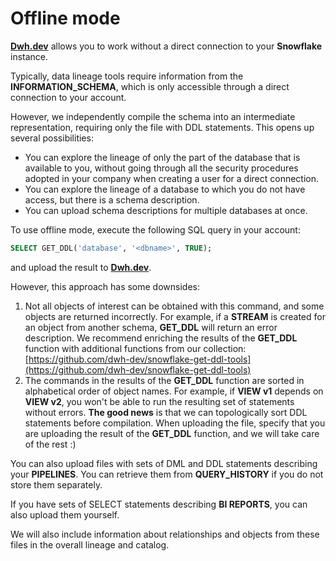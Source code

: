 # Offline mode

[**Dwh.dev**](https://dwh.dev/) allows you to work without a direct connection to your **Snowflake** instance.

Typically, data lineage tools require information from the **INFORMATION\_SCHEMA**, which is only accessible through a direct connection to your account.

However, we independently compile the schema into an intermediate representation, requiring only the file with DDL statements. This opens up several possibilities:

* You can explore the lineage of only the part of the database that is available to you, without going through all the security procedures adopted in your company when creating a user for a direct connection.
* You can explore the lineage of a database to which you do not have access, but there is a schema description.
* You can upload schema descriptions for multiple databases at once.

To use offline mode, execute the following SQL query in your account:

```sql
SELECT GET_DDL('database', '<dbname>', TRUE);
```

and upload the result to [**Dwh.dev**](https://dwh.dev/).

However, this approach has some downsides:

1. Not all objects of interest can be obtained with this command, and some objects are returned incorrectly. For example, if a **STREAM** is created for an object from another schema, **GET\_DDL** will return an error description. We recommend enriching the results of the **GET\_DDL** function with additional functions from our collection: [https://github.com/dwh-dev/snowflake-get-ddl-tools](https://github.com/dwh-dev/snowflake-get-ddl-tools)
2. The commands in the results of the **GET\_DDL** function are sorted in alphabetical order of object names. For example, if **VIEW v1** depends on **VIEW v2**, you won't be able to run the resulting set of statements without errors. **The good news** is that we can topologically sort DDL statements before compilation. When uploading the file, specify that you are uploading the result of the **GET\_DDL** function, and we will take care of the rest :)

You can also upload files with sets of DML and DDL statements describing your **PIPELINES**. You can retrieve them from **QUERY\_HISTORY** if you do not store them separately.

If you have sets of SELECT statements describing **BI REPORTS**, you can also upload them yourself.

We will also include information about relationships and objects from these files in the overall lineage and catalog.
